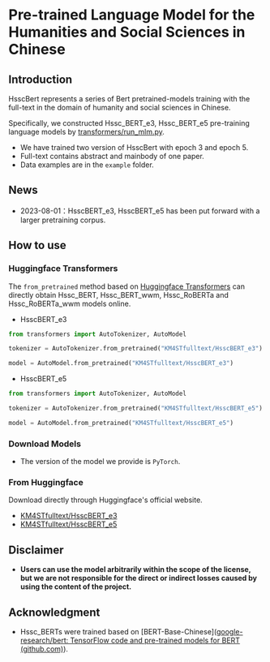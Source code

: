 ﻿# Pre-trained Language Model for the Humanities and Social Sciences in Chinese

## Introduction

HsscBert represents a series of Bert pretrained-models training with the full-text in the domain of  humanity and social sciences in Chinese.  

Specifically, we constructed Hssc_BERT_e3, Hssc_BERT_e5 pre-training language models by [transformers/run_mlm.py](https://github.com/huggingface/transformers/blob/main/examples/pytorch/language-modeling/run_mlm.py).

-  We have trained two version of HsscBert with epoch 3 and epoch 5.
-  Full-text contains abstract and mainbody of one paper.
-  Data examples are in the `example` folder.


## News 
- 2023-08-01：HsscBERT_e3, HsscBERT_e5 has been put forward with a larger pretraining corpus. 


##  How to use

### Huggingface Transformers 

The `from_pretrained` method based on [Huggingface Transformers](https://github.com/huggingface/transformers) can directly obtain Hssc_BERT, Hssc_BERT_wwm, Hssc_RoBERTa and Hssc_RoBERTa_wwm models online. 

- HsscBERT_e3

```python
from transformers import AutoTokenizer, AutoModel

tokenizer = AutoTokenizer.from_pretrained("KM4STfulltext/HsscBERT_e3")

model = AutoModel.from_pretrained("KM4STfulltext/HsscBERT_e3")
```

- HsscBERT_e5
  
```python
from transformers import AutoTokenizer, AutoModel

tokenizer = AutoTokenizer.from_pretrained("KM4STfulltext/HsscBERT_e5")

model = AutoModel.from_pretrained("KM4STfulltext/HsscBERT_e5")
```


### Download Models

- The version of the model we provide is `PyTorch`. 

### From Huggingface 

Download directly through Huggingface's official website. 

- [KM4STfulltext/HsscBERT_e3](https://huggingface.co/KM4STfulltext/HsscBERT_e3)
- [KM4STfulltext/HsscBERT_e5](https://huggingface.co/KM4STfulltext/HsscBERT_e5)


## Disclaimer

- **Users can use the model arbitrarily within the scope of the license, but we are not responsible for the direct or indirect losses caused by using the content of the project.** 


##  Acknowledgment

- Hssc_BERTs were trained based on [BERT-Base-Chinese]([google-research/bert: TensorFlow code and pre-trained models for BERT (github.com)](https://github.com/google-research/bert)).

